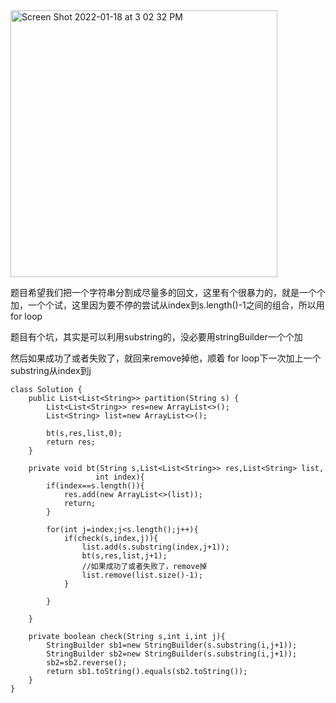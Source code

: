 <img width="427" alt="Screen Shot 2022-01-18 at 3 02 32 PM" src="https://user-images.githubusercontent.com/59748598/150032683-60c77b46-c965-4995-a24b-66d7bb65f53f.png">

题目希望我们把一个字符串分割成尽量多的回文，这里有个很暴力的，就是一个个加，一个个试，这里因为要不停的尝试从index到s.length()-1之间的组合，所以用for loop

题目有个坑，其实是可以利用substring的，没必要用stringBuilder一个个加

然后如果成功了或者失败了，就回来remove掉他，顺着 for loop下一次加上一个substring从index到j

```` 
class Solution {
    public List<List<String>> partition(String s) {
        List<List<String>> res=new ArrayList<>();
        List<String> list=new ArrayList<>();
        
        bt(s,res,list,0);
        return res;
    }
    
    private void bt(String s,List<List<String>> res,List<String> list,
                   int index){
        if(index==s.length()){
            res.add(new ArrayList<>(list));
            return;
        }
        
        for(int j=index;j<s.length();j++){
            if(check(s,index,j)){
                list.add(s.substring(index,j+1));
                bt(s,res,list,j+1);
                //如果成功了或者失败了，remove掉
                list.remove(list.size()-1);
            }
            
        }
        
    }
    
    private boolean check(String s,int i,int j){
        StringBuilder sb1=new StringBuilder(s.substring(i,j+1));
        StringBuilder sb2=new StringBuilder(s.substring(i,j+1));
        sb2=sb2.reverse();
        return sb1.toString().equals(sb2.toString());
    }
}
````





